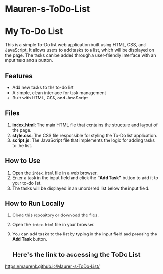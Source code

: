 # Mauren-s-ToDo-List
# My To-Do List

This is a simple To-Do list web application built using HTML, CSS, and JavaScript. It allows users to add tasks to a list, which will be displayed on the page. The tasks can be added through a user-friendly interface with an input field and a button.

## Features

- Add new tasks to the to-do list
- A simple, clean interface for task management
- Built with HTML, CSS, and JavaScript

## Files

1. **index.html**: The main HTML file that contains the structure and layout of the page.
2. **style.css**: The CSS file responsible for styling the To-Do list application.
3. **script.js**: The JavaScript file that implements the logic for adding tasks to the list.

## How to Use

1. Open the `index.html` file in a web browser.
2. Enter a task in the input field and click the **"Add Task"** button to add it to your to-do list.
3. The tasks will be displayed in an unordered list below the input field.

## How to Run Locally

1. Clone this repository or download the files.
2. Open the `index.html` file in your browser.
3. You can add tasks to the list by typing in the input field and pressing the **Add Task** button.

   ## Here's the link to accessing the ToDo List
 https://maurenk.github.io/Mauren-s-ToDo-List/
